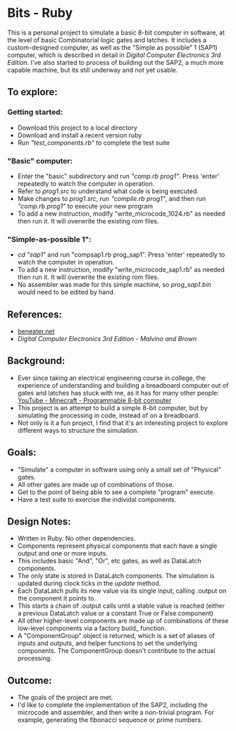 # Bits - Ruby

This is a personal project to simulate a basic 8-bit computer in software, at the level of basic Combinatorial logic gates and latches.
It includes a custom-designed computer, as well as the "Simple as possible" 1 (SAP1) computer, which is described in detail in *Digital Computer Electronics 3rd Edition*.
I've also started to process of building out the SAP2, a much more capable machine, but its still underway and not yet usable.

## To explore:
### Getting started:
* Download this project to a local directory
* Download and install a recent version ruby
* Run *"test_components.rb"* to complete the test suite

### "Basic" computer:
- Enter the "basic" subdirectory and run *"comp.rb prog1"*.  Press 'enter' repeatedly to watch the computer in operation.
- Refer to *prog1.src* to understand what code is being executed.
- Make changes to *prog1.src*, run *"compile.rb prog1"*, and then run *"comp.rb prog1"* to execute your new program
- To add a new instruction, modify "write_microcode_1024.rb" as needed then run it.  It will overwrite the existing rom files.
	
### "Simple-as-possible 1":
- *cd "sap1"* and run "compsap1.rb prog_sap1".  Press 'enter' repeatedly to watch the computer in operation.
- To add a new instruction, modify "write_microcode_sap1.rb" as needed then run it.  It will overwrite the existing rom files.
- No assembler was made for this simple machine, so *prog_sap1.bin* would need to be edited by hand.

## References:
- [beneater.net](https://eater.net/8bit)
- *Digital Computer Electronics 3rd Edition - Malvino and Brown*

## Background:
- Ever since taking an electrical engineering course in college, the experience of understanding and building a breadboard computer 
out of gates and latches has stuck with me, as it has for many other people:  [YouTube - Minecraft - Programmable 8-bit computer](https://youtu.be/ydd6l3iYOZE)
- This project is an attempt to build a simple 8-bit computer, but by simulating the processing in code, instead of on a breadboard.
- Not only is it a fun project, I find that it's an interesting project to explore different ways to structure the simulation.

## Goals:
- "Simulate" a computer in software using only a small set of "Physical" gates.
- All other gates are made up of combinations of those.
- Get to the point of being able to see a complete "program" execute.
- Have a test suite to exercise the individal components.

## Design Notes:
- Written in Ruby.  No other dependencies.
- Components represent physical components that each have a single output and one or more inputs.  
- This includes basic "And", "Or", etc gates, as well as DataLatch components.
- The only state is stored in DataLatch components.  The simulation is updated during clock ticks in the *update* method. 
- Each DataLatch pulls its new value via its single input, calling .output on the component it points to.
- This starts a chain of .output calls until a stable value is reached (either a previous DataLatch value or a constant True or False component)
- All other higher-level components are made up of combinations of these low-level components via a factory build_ function.  
- A "ComponentGroup" object is returned, which is a set of aliases of inputs and outputs, and helper functions to set the underlying components.  The ComponentGroup doesn't contribute to the actual processing.

## Outcome:
- The goals of the project are met.
- I'd like to complete the implementation of the SAP2, including the microcode and assembler, and then write a non-trivial program.  For example, generating the fibonacci sequence or prime numbers.

